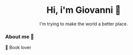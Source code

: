 <div align="center">
  
#  **Hi, i'm Giovanni :wave:**
I'm trying to make the world a better place.
</div>

### **About me :bear:**
:book: Book lover
